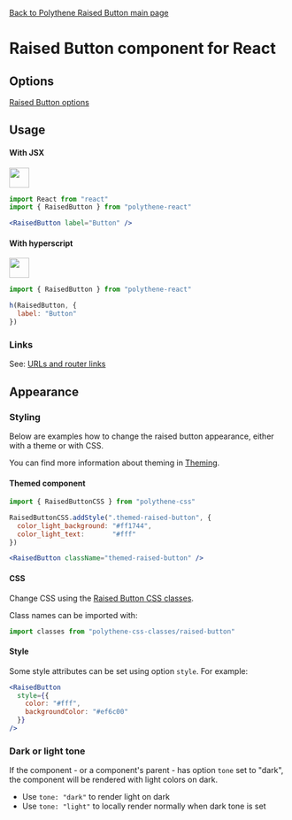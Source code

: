 [Back to Polythene Raised Button main page](../raised-button.md)

# Raised Button component for React


## Options

[Raised Button options](../raised-button.md)


## Usage

#### With JSX

<a href="https://jsfiddle.net/ArthurClemens/sbtonwbf/" target="_blank"><img src="https://arthurclemens.github.io/assets/polythene/docs/try-out-green.gif" height="36" /></a>

~~~jsx
import React from "react"
import { RaisedButton } from "polythene-react"

<RaisedButton label="Button" />
~~~

#### With hyperscript

<a href="https://jsfiddle.net/ArthurClemens/hL8wmrpL/" target="_blank"><img src="https://arthurclemens.github.io/assets/polythene/docs/try-out-green.gif" height="36" /></a>

~~~javascript
import { RaisedButton } from "polythene-react"

h(RaisedButton, {
  label: "Button"
})
~~~

### Links

See: [URLs and router links](../../handling-urls.md)


## Appearance

### Styling

Below are examples how to change the raised button appearance, either with a theme or with CSS.

You can find more information about theming in  [Theming](../../theming.md).

#### Themed component

~~~jsx
import { RaisedButtonCSS } from "polythene-css"

RaisedButtonCSS.addStyle(".themed-raised-button", {
  color_light_background: "#ff1744",
  color_light_text:       "#fff"
})

<RaisedButton className="themed-raised-button" />
~~~

#### CSS

Change CSS using the [Raised Button CSS classes](../../../packages/polythene-css-classes/raised-button.js).

Class names can be imported with:

~~~javascript
import classes from "polythene-css-classes/raised-button"
~~~

#### Style

Some style attributes can be set using option `style`. For example:

~~~jsx
<RaisedButton
  style={{
    color: "#fff",
    backgroundColor: "#ef6c00"
  }}
/>
~~~

### Dark or light tone

If the component - or a component's parent - has option `tone` set to "dark", the component will be rendered with light colors on dark. 

* Use `tone: "dark"` to render light on dark
* Use `tone: "light"` to locally render normally when dark tone is set


